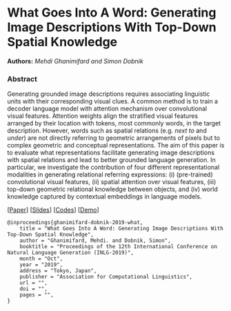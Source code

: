 # What Goes Into A Word: Generating Image Descriptions With Top-Down Spatial Knowledge
**Authors:** *Mehdi Ghanimifard and Simon Dobnik*

### Abstract

Generating grounded image descriptions requires associating linguistic units with their corresponding visual clues.
A common method is to train a decoder language model with attention mechanism over convolutional visual features.
Attention weights align
the stratified visual features
arranged by their location with tokens, most commonly words, in the target description.
However,
words such as
spatial relations (e.g. *next to* and *under*) are not directly referring to geometric arrangements of pixels but to complex geometric and conceptual representations.
The aim of this paper is to evaluate what representations facilitate generating image descriptions with spatial relations and lead to better grounded language generation.
In particular, we investigate the contribution of four different representational modalities in generating relational referring expressions:
(i) (pre-trained) convolutional visual features, (ii) spatial attention over visual features, (iii) top-down geometric relational knowledge between objects, and (iv) world knowledge captured by contextual embeddings in language models.


[[Paper](https://www.inlg2019.com/assets/papers/143_Paper.pdf)]
[[Slides](https://gu-clasp.github.io/generate_spatial_descriptions/presentation.pdf)]
[[Codes](https://github.com/GU-CLASP/generate_spatial_descriptions/tree/master/codes)]
[[Demo](https://gu-clasp.github.io/generate_spatial_descriptions/demo/)]

```
@inproceedings{ghanimifard-dobnik-2019-what,
    title = "What Goes Into A Word: Generating Image Descriptions With Top-Down Spatial Knowledge",
    author = "Ghanimifard, Mehdi. and Dobnik, Simon",
    booktitle = "Proceedings of the 12th International Conference on Natural Language Generation (INLG-2019)",
    month = "Oct",
    year = "2019",
    address = "Tokyo, Japan",
    publisher = "Association for Computational Linguistics",
    url = "",
    doi = "",
    pages = "",
}
```
